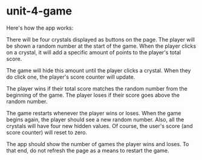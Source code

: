 # unit-4-game

Here's how the app works:

There will be four crystals displayed as buttons on the page. The player will be shown a random number at the start of the game. When the player clicks on a crystal, it will add a specific amount of points to the player's total score. 

The game will hide this amount until the player clicks a crystal.
When they do click one, the player's score counter will update.

The player wins if their total score matches the random number from the beginning of the game. The player loses if their score goes above the random number. 

The game restarts whenever the player wins or loses.
When the game begins again, the player should see a new random number. Also, all the crystals will have four new hidden values. Of course, the user's score (and score counter) will reset to zero.

The app should show the number of games the player wins and loses. To that end, do not refresh the page as a means to restart the game.
